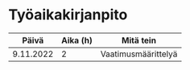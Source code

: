 # Työaikakirjanpito

| Päivä         | Aika (h) | Mitä tein           |
| ------------- | -------- | -------------------
| 9.11.2022     |    2     | Vaatimusmäärittelyä |

